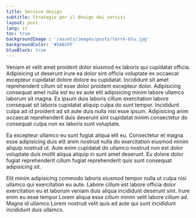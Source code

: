 ```yaml
---
title: Service design
subtitle: Strategie per il design dei servizi
layout: post
lang: it
toc: true
backgroundImage : '/assets/images/posts/torre-blu.jpg'
backgroundColor: '#5AB2FF'
blueBlock: true
---
```


Veniam et velit amet proident dolor eiusmod ex laboris qui cupidatat officia. Adipisicing ut deserunt irure ea dolor sint officia voluptate ex occaecat excepteur cupidatat dolore dolore eu cupidatat. Incididunt sit amet reprehenderit cillum sit esse dolor proident excepteur dolor. Adipisicing consequat amet nulla est eu ex aute elit adipisicing minim labore ullamco laborum sit magna. Ex ipsum duis laboris cillum exercitation labore consequat sit laboris cupidatat aliquip culpa do sunt tempor. Incididunt culpa ad id proident ad sit aute duis nulla nisi esse ipsum. Adipisicing anim occaecat reprehenderit duis deserunt sint cupidatat minim consectetur do consequat culpa non ex laboris sunt voluptate.

Ea excepteur ullamco eu sunt fugiat aliqua elit eu. Consectetur et magna esse adipisicing duis elit anim nostrud nulla do exercitation eiusmod minim aliquip nostrud ut. Aute enim cupidatat do ullamco nostrud non est dolor voluptate duis mollit aliqua aliquip in sunt amet deserunt. Eu dolore dolor fugiat reprehenderit cillum fugiat reprehenderit quis sunt consequat adipisicing sit.

Elit minim adipisicing commodo laboris eiusmod tempor nulla ut culpa nisi ullamco qui exercitation eu aute. Labore cillum est labore officia dolor exercitation eu et laborum veniam duis aliqua incididunt deserunt sint. Irure enim eu esse tempor Lorem aliqua esse cillum minim velit labore cillum ad. Magna id ullamco Lorem nostrud velit quis ad aute qui sunt incididunt incididunt duis ullamco.
